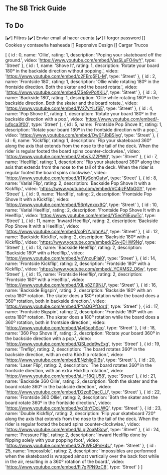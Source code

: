 ## The SB Trick Guide

## To Do
[✔️] Filtros
[✔️] Enviar email al hacer cuenta
[✔️] I forgor password
[] Cookies y contaseña hasheada
[] Reponsive Design
[] Cargar Trucos


[
{
    id : 0,
    name: 'Ollie',
    rating: 1,
    description: 'Poping your skateboard off the ground.',
    video: 'https://www.youtube.com/embed/VasSLuFO4wY',
    type: 'Street'
},
{
    id : 1,
    name: 'Shove It',
    rating: 1,
    description: 'Rotate your board 180º in the backside direction without popping.',
    video: 'https://www.youtube.com/embed/o2FErg5FL-M',
    type: 'Street'
},
{
    id : 2,
    name: 'Frontside 180',
    rating: 1,
    description: 'Ollie while rotating 180º in the frontside direction. Both the skater and the board rotate.',
    video: 'https://www.youtube.com/embed/ZSe9vPoXKiU',
    type: 'Street'
},
{
    id : 3,
    name: 'Backside 180',
    rating: 1,
    description: 'Ollie while rotating 180º in the backside direction. Both the skater and the board rotate.',
    video: 'https://www.youtube.com/embed/IV27vYiLf6E',
    type: 'Street'
},
{
    id : 4,
    name: 'Pop Shove It',
    rating: 1,
    description: 'Rotate your board 180º in the backside direction with a pop.',
    video: 'https://www.youtube.com/embed/-iufpca3f00',
    type: 'Street'
},
{
    id : 5,
    name: 'Frontside Pop Shove It',
    rating: 1,
    description: 'Rotate your board 180º in the frontside direction with a pop.',
    video: 'https://www.youtube.com/embed/Ow0FJbBSIyg',
    type: 'Street'
},
{
    id : 6,
    name: 'Kickflip',
    rating: 1,
    description: 'Flip your skateboard 360° along the axis that extends from the nose to the tail of the deck. When the rider is regular footed the board spins counter-clockwise.',
    video: 'https://www.youtube.com/embed/Zebs7JZ2PW0',
    type: 'Street'
},
{
    id : 7,
    name: 'Heelflip',
    rating: 1,
    description: 'Flip your skateboard 360° along the axis that extends from the nose to the tail of the deck. When the rider is regular footed the board spins clockwise.',
    video: 'https://www.youtube.com/embed/kTKySohOatw',
    type: 'Street'
},
{
    id : 8,
    name: 'Varial Flip',
    rating: 2,
    description: 'Backside Pop Shove It with a Kickflip.',
    video: 'https://www.youtube.com/embed/VC4jzFMbGGY',
    type: 'Street'
},
{
    id : 9,
    name: 'Hardflip',
    rating: 2,
    description: 'Frontside Pop Shove It with a Kickflip.',
    video: 'https://www.youtube.com/embed/56rAynxox9Q',
    type: 'Street'
},
{
    id : 10,
    name: 'Varial Heelflip',
    rating: 2,
    description: 'Frontside Pop Shove It with a Heelflip.',
    video: 'https://www.youtube.com/embed/Y5eoY6EuwTc',
    type: 'Street'
},
{
    id : 11,
    name: 'Inward Heelflip',
    rating: 2,
    description: 'Backside Pop Shove It with a Heelflip.',
    video: 'https://www.youtube.com/embed/coPrYJghnAU',
    type: 'Street'
},
{
    id : 12,
    name: 'Backside Kickflip',
    rating: 2,
    description: 'Backside 180º with a Kickflip.',
    video: 'https://www.youtube.com/embed/2Sy-jDHW9Ng',
    type: 'Street'
},
{
    id : 13,
    name: 'Backside Heelflip',
    rating: 2,
    description: 'Backside 180º with a Heelflip.',
    video: 'https://www.youtube.com/embed/v4VncuPiai0',
    type: 'Street'
},
{
    id : 14,
    name: 'Frontside Kickflip',
    rating: 2,
    description: 'Frontside 180º with a Kickflip.',
    video: 'https://www.youtube.com/embed/_YCXMS2_O6w',
    type: 'Street'
},
{
    id : 15,
    name: 'Frontside Heelflip',
    rating: 2,
    description: 'Frontside 180º with a Heelflip.',
    video: 'https://www.youtube.com/embed/XILp8ZI19NU',
    type: 'Street'
},
{
    id : 16,
    name: 'Backside Bigspin',
    rating: 2,
    description: 'Backside 180º with an extra 180º rotation. The skater does a 180º rotation while the board does a 360º rotation, both in backside direction.',
    video: 'https://www.youtube.com/embed/PYaQGPfOqr4',
    type: 'Street'
},
{
    id : 17,
    name: 'Frontside Bigspin',
    rating: 2,
    description: 'Frontside 180º with an extra 180º rotation. The skater does a 180º rotation while the board does a 360º rotation, both in frontside direction.',
    video: 'https://www.youtube.com/embed/j4yl5oohSco',
    type: 'Street'
},
{
    id : 18,
    name: '360 Pop Shove It',
    rating: 2,
    description: 'Rotate your board 360º in the backside direction with a pop.',
    video: 'https://www.youtube.com/embed/QSLede9wExg',
    type: 'Street'
},
{
    id : 19,
    name: 'Treflip',
    rating: 2,
    description: 'The board rotates 360º in the backside direction, with an extra Kickflip rotation.',
    video: 'https://www.youtube.com/embed/ENzhijg0IBs',
    type: 'Street'
},
{
    id : 20,
    name: 'Laser Flip',
    rating: 2,
    description: 'The board rotates 360º in the frontside direction, with an extra Hickflip rotation.',
    video: 'https://www.youtube.com/embed/si_H18QjU58',
    type: 'Street'
},
{
    id : 21,
    name: 'Backside 360 Ollie',
    rating: 2,
    description: 'Both the skater and the board rotate 360º in the backside direction.',
    video: 'https://www.youtube.com/embed/D2zq6OacC_U',
    type: 'Street'
},
{
    id : 22,
    name: 'Frontside 360 Ollie',
    rating: 2,
    description: 'Both the skater and the board rotate 360º in the frontside direction.',
    video: 'https://www.youtube.com/embed/yq1dnYOoLWQ',
    type: 'Street'
},
{
    id : 23,
    name: 'Double Kickflip',
    rating: 2,
    description: 'Flip your skateboard 720° along the axis that extends from the nose to the tail of the deck. When the rider is regular footed the board spins counter-clockwise.',
    video: 'https://www.youtube.com/embed/kLgi2oaM3cw',
    type: 'Street'
},
{
    id : 24,
    name: 'Pressure Flip',
    rating: 2,
    description: 'Inward Heelflip done by flipping solely with your popping foot.',
    video: 'https://www.youtube.com/embed/37EWEQPnH4U',
    type: 'Street'
},
{
    id : 25,
    name: 'Impossible',
    rating: 2,
    description: 'Impossibles are performed when the skateboard is wrapped almost vertically over the back foot while in the air, resulting in a 360º rotation of the board.',
    video: 'https://www.youtube.com/embed/Fi7gPPN9zC8',
    type: 'Street'
}
]